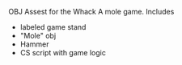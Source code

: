 OBJ Assest for the Whack A mole game.
Includes
* labeled game stand
* "Mole" obj
* Hammer
* CS script with game logic
